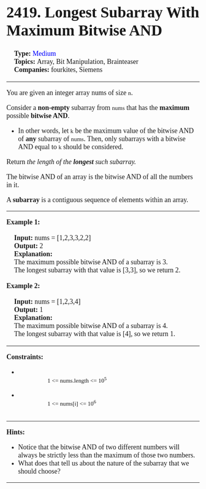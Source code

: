 <div style = "font-family: times; font-size: 18px">
    <div>
        <h1 style = "font-size: 40px">
            2419. Longest Subarray With Maximum Bitwise AND
        </h1>
    </div>
    <div style = "margin: 20px">
        <div>
            <b>Type: </b>
            <span style = "color: Blue"> Medium </span>
        </div>
        <div>
            <b>Topics: </b>
            Array, Bit Manipulation, Brainteaser
        </div>
        <div>
            <b>Companies: </b>
            fourkites, Siemens
        </div>
    </div><hr>
    <div>
        <p>
            You are given an integer array nums of size <code style = "font-family: times">n</code>.
        </p>
        <p>
            Consider a <b>non-empty</b> subarray from <code style = "font-family: times">nums</code> that has the <b>maximum</b> possible <b>bitwise AND</b>.
            <ul>
                <li>
                    In other words, let <code style = "font-family: times">k</code> be the maximum value of the bitwise AND of <b>any</b> subarray of <code style = "font-family: times">nums</code>. Then, only subarrays with a bitwise AND equal to <code style = "font-family: times">k</code> should be considered.
                </li>
            </ul>
        </p>
        <p>
            Return <i>the length of the <b>longest</b> such subarray.</i>
        </p>
        <p>
            The bitwise AND of an array is the bitwise AND of all the numbers in it.
        </p>
        <p>
            A <b>subarray</b> is a contiguous sequence of elements within an array.
        </p>
    </div><hr>
    <div>
        <div>
            <b>Example 1:</b>
            <div style = "margin: 20px">
                <b>Input:</b> nums = [1,2,3,3,2,2] <br>
                <b>Output:</b> 2 <br>
                <b>Explanation:</b><br>
                The maximum possible bitwise AND of a subarray is 3.</br>
                The longest subarray with that value is [3,3], so we return 2.
            </div>
        </div>
        <div>
            <b>Example 2:</b>
            <div style = "margin: 20px">
                <b>Input:</b> nums = [1,2,3,4] <br>
                <b>Output:</b> 1 <br>
                <b>Explanation:</b><br>
                The maximum possible bitwise AND of a subarray is 4.<br>
                The longest subarray with that value is [4], so we return 1.
            </div>
        </div>
    </div><hr>
    <div>
        <b>Constraints:</b>
        <ul>
            <li>
                <code style = "font-family: times">
                    1 <= nums.length <= 10<sup>5</sup>
                </code>
            </li>
            <li>
                <code style = "font-family: times">
                    1 <= nums[i] <= 10<sup>6</sup>
                </code>
            </li>
        </ul>
    </div><hr>
    <div>
        <b>Hints:</b>
        <ul>
            <li>
                Notice that the bitwise AND of two different numbers will always be strictly less than the maximum of those two numbers.
            </li>
            <li>
                What does that tell us about the nature of the subarray that we should choose?
            </li>
        </ul>
    </div><hr>
</div>